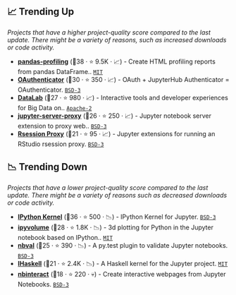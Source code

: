 ## 📈 Trending Up

_Projects that have a higher project-quality score compared to the last update. There might be a variety of reasons, such as increased downloads or code activity._

- <b><a href="https://github.com/ydataai/pandas-profiling">pandas-profiling</a></b> (🥇38 ·  ⭐ 9.5K · 📈) - Create HTML profiling reports from pandas DataFrame.. <code><a href="http://bit.ly/34MBwT8">MIT</a></code>
- <b><a href="https://github.com/jupyterhub/oauthenticator">OAuthenticator</a></b> (🥇30 ·  ⭐ 350 · 📈) - OAuth + JupyterHub Authenticator = OAuthenticator. <code><a href="http://bit.ly/3aKzpTv">BSD-3</a></code>
- <b><a href="https://github.com/googledatalab/datalab">DataLab</a></b> (🥈27 ·  ⭐ 980 · 📈) - Interactive tools and developer experiences for Big Data on.. <code><a href="http://bit.ly/3nYMfla">Apache-2</a></code>
- <b><a href="https://github.com/jupyterhub/jupyter-server-proxy">jupyter-server-proxy</a></b> (🥈26 ·  ⭐ 250 · 📈) - Jupyter notebook server extension to proxy web.. <code><a href="http://bit.ly/3aKzpTv">BSD-3</a></code>
- <b><a href="https://github.com/jupyterhub/jupyter-rsession-proxy">Rsession Proxy</a></b> (🥈21 ·  ⭐ 95 · 📈) - Jupyter extensions for running an RStudio rsession proxy. <code><a href="http://bit.ly/3aKzpTv">BSD-3</a></code>

## 📉 Trending Down

_Projects that have a lower project-quality score compared to the last update. There might be a variety of reasons such as decreased downloads or code activity._

- <b><a href="https://github.com/ipython/ipykernel">IPython Kernel</a></b> (🥇36 ·  ⭐ 500 · 📉) - IPython Kernel for Jupyter. <code><a href="http://bit.ly/3aKzpTv">BSD-3</a></code>
- <b><a href="https://github.com/widgetti/ipyvolume">ipyvolume</a></b> (🥈28 ·  ⭐ 1.8K · 📉) - 3d plotting for Python in the Jupyter notebook based on IPython.. <code><a href="http://bit.ly/34MBwT8">MIT</a></code>
- <b><a href="https://github.com/computationalmodelling/nbval">nbval</a></b> (🥈25 ·  ⭐ 390 · 📉) - A py.test plugin to validate Jupyter notebooks. <code><a href="http://bit.ly/3aKzpTv">BSD-3</a></code>
- <b><a href="https://github.com/IHaskell/IHaskell">IHaskell</a></b> (🥈21 ·  ⭐ 2.4K · 📉) - A Haskell kernel for the Jupyter project. <code><a href="http://bit.ly/34MBwT8">MIT</a></code>
- <b><a href="https://github.com/SamLau95/nbinteract">nbinteract</a></b> (🥉18 ·  ⭐ 220 · 💀) - Create interactive webpages from Jupyter Notebooks. <code><a href="http://bit.ly/3aKzpTv">BSD-3</a></code>

